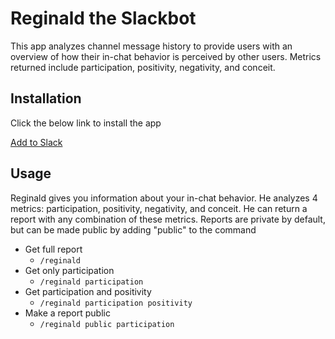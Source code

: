 # Reginald the Slackbot

This app analyzes channel message history to provide users with an overview of how their in-chat behavior is perceived by other users. Metrics returned include participation, positivity, negativity, and conceit.

## Installation

Click the below link to install the app

[Add to Slack](https://slack.com/oauth/authorize?scope=commands,channels:history&client_id=45828019714.84064139872)

## Usage

Reginald gives you information about your in-chat behavior. He analyzes 4 metrics: participation, positivity, negativity, and conceit. He can return a report with any combination of these metrics. Reports are private by default, but can be made public by adding "public" to the command

* Get full report
  * ```/reginald```
* Get only participation
  * ```/reginald participation```
* Get participation and positivity
  * ```/reginald participation positivity```
* Make a report public
  * ```/reginald public participation```
